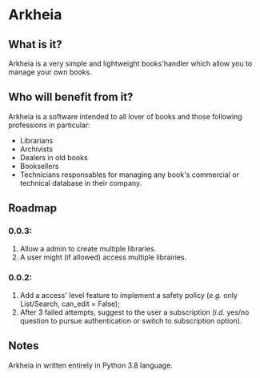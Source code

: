 Arkheia
=======

What is it?
-----------

Arkheia is a very simple and lightweight books'handler which allow you to manage your own books.


Who will benefit from it?
-------------------------

Arkheia is a software intended to all lover of books and those following professions in particular:
* Librarians
* Archivists
* Dealers in old books
* Booksellers
* Technicians responsables for managing any book's commercial or technical database in their company.


Roadmap
-------

### 0.0.3:
1. Allow a admin to create multiple libraries.
2. A user might (if allowed) access multiple librairies.

### 0.0.2:
1. Add a access' level feature to implement a safety policy (*e.g.* only List/Search, can_edit = False);
2. After 3 failed attempts, suggest to the user a subscription (*i.d.* yes/no question to pursue authentication or switch to subscription option).


Notes
-----

Arkheia in written entirely in Python 3.8 language.

